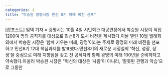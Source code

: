 ```yaml
---
categories: i
title: "박승원 광명시장 민선 8기 미래 비전 선포"
---
```

[잡포스트] 임택 기자 = 광명시는 10월 4일 시민회관 대공연장에서 박승원 시장이 직접 1200여 명의 공직자를 대상으로 민선8기 도시 비전을 제시했다.이날 열린 10월 월례회의에서 박승원 시장은 ‘함께 키우는 미래, 광명’이라는 주제로 광명의 미래 비전을 선포하고 민선8기 12대 핵심과제를 발표했다.민선8기의 새로운 시정철학 ‘혁신, 성장, 상생’을 중심으로 미래 지향점을 갖고 전 공직자와 함께 광명의 미래 100년을 준비하자고 약속했다.아울러 박승원 시장은 "혁신의 대상은 ‘사람’이 아니라, ‘잘못된 관행과 악습’으로 그동안